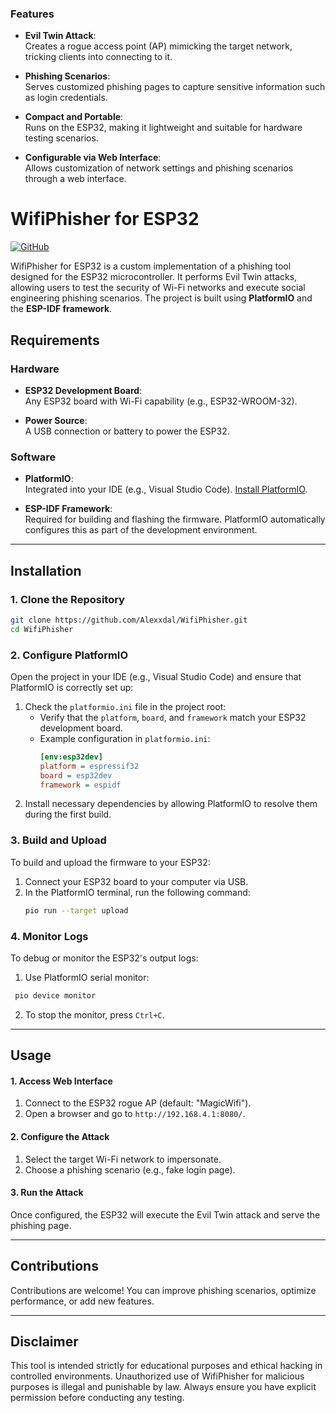 ### Features

- **Evil Twin Attack**:  
Creates a rogue access point (AP) mimicking the target network, tricking clients into connecting to it.

- **Phishing Scenarios**:  
Serves customized phishing pages to capture sensitive information such as login credentials.

- **Compact and Portable**:  
  Runs on the ESP32, making it lightweight and suitable for hardware testing scenarios.

- **Configurable via Web Interface**:  
  Allows customization of network settings and phishing scenarios through a web interface.

# WifiPhisher for ESP32

[![GitHub](https://img.shields.io/badge/GitHub-Repository-blue)](https://github.com/Alexxdal/WifiPhisher)

WifiPhisher for ESP32 is a custom implementation of a phishing tool designed for the ESP32 microcontroller. It performs Evil Twin attacks, allowing users to test the security of Wi-Fi networks and execute social engineering phishing scenarios. The project is built using **PlatformIO** and the **ESP-IDF framework**.


## Requirements

### Hardware

- **ESP32 Development Board**:  
  Any ESP32 board with Wi-Fi capability (e.g., ESP32-WROOM-32).

- **Power Source**:  
  A USB connection or battery to power the ESP32.

### Software

- **PlatformIO**:  
  Integrated into your IDE (e.g., Visual Studio Code). [Install PlatformIO](https://platformio.org/install).

- **ESP-IDF Framework**:  
  Required for building and flashing the firmware. PlatformIO automatically configures this as part of the development environment.

---

## Installation

### 1. Clone the Repository
```bash
git clone https://github.com/Alexxdal/WifiPhisher.git
cd WifiPhisher
```

### 2. Configure PlatformIO

Open the project in your IDE (e.g., Visual Studio Code) and ensure that PlatformIO is correctly set up:

1. Check the `platformio.ini` file in the project root:
   - Verify that the `platform`, `board`, and `framework` match your ESP32 development board.
   - Example configuration in `platformio.ini`:
     ```ini
     [env:esp32dev]
     platform = espressif32
     board = esp32dev
     framework = espidf
     ```
2. Install necessary dependencies by allowing PlatformIO to resolve them during the first build.

### 3. Build and Upload

To build and upload the firmware to your ESP32:

1. Connect your ESP32 board to your computer via USB.
2. In the PlatformIO terminal, run the following command:
   ```bash
   pio run --target upload
   ```

### 4. Monitor Logs

To debug or monitor the ESP32's output logs:
1. Use PlatformIO serial monitor:
  ```bash
   pio device monitor
   ```
2. To stop the monitor, press `Ctrl+C`.

---

## Usage

#### 1. Access Web Interface
1. Connect to the ESP32 rogue AP (default: "MagicWifi").
2. Open a browser and go to `http://192.168.4.1:8080/`.

#### 2. Configure the Attack
1. Select the target Wi-Fi network to impersonate.
2. Choose a phishing scenario (e.g., fake login page).

#### 3. Run the Attack
Once configured, the ESP32 will execute the Evil Twin attack and serve the phishing page.

---

## Contributions

Contributions are welcome! You can improve phishing scenarios, optimize performance, or add new features.

---

## Disclaimer

This tool is intended strictly for educational purposes and ethical hacking in controlled environments. Unauthorized use of WifiPhisher for malicious purposes is illegal and punishable by law. Always ensure you have explicit permission before conducting any testing.

